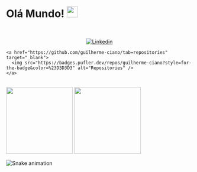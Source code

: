 # Olá Mundo! <img src="https://raw.githubusercontent.com/MartinHeinz/MartinHeinz/master/wave.gif" width="30px">
<br>

<p>
  <p align="center">
    <a href="https://www.linkedin.com/in/guilherme-de-camargo-ciano-81562419a/" target="blank">
      <img src="https://img.shields.io/badge/linkedin-%230077B5.svg?&style=for-the-badge&logo=linkedin&logoColor=white" alt="Linkedin">
    </a>
  
    <a href="https://github.com/guilherme-ciano/tab=repositories" target="_blank">
      <img src="https://badges.pufler.dev/repos/guilherme-ciano?style=for-the-badge&color=%23D3D3D3" alt="Repositories" />
    </a>
  </p>

</p>

<br>

<div>
  <img height="180em" src="https://github-readme-stats.vercel.app/api?username=guilherme-ciano&theme=radical" />
  <img height="180em" src="https://github-readme-stats.vercel.app/api/top-langs/?username=guilherme-ciano&layout=compact&theme=radical" />  
</div>

<div> 
 
 ![Snake animation](https://github.com/LuzianeFreitas/LuzianeFreitas/blob/output/github-contribution-grid-snake.svg)
 
</div>
